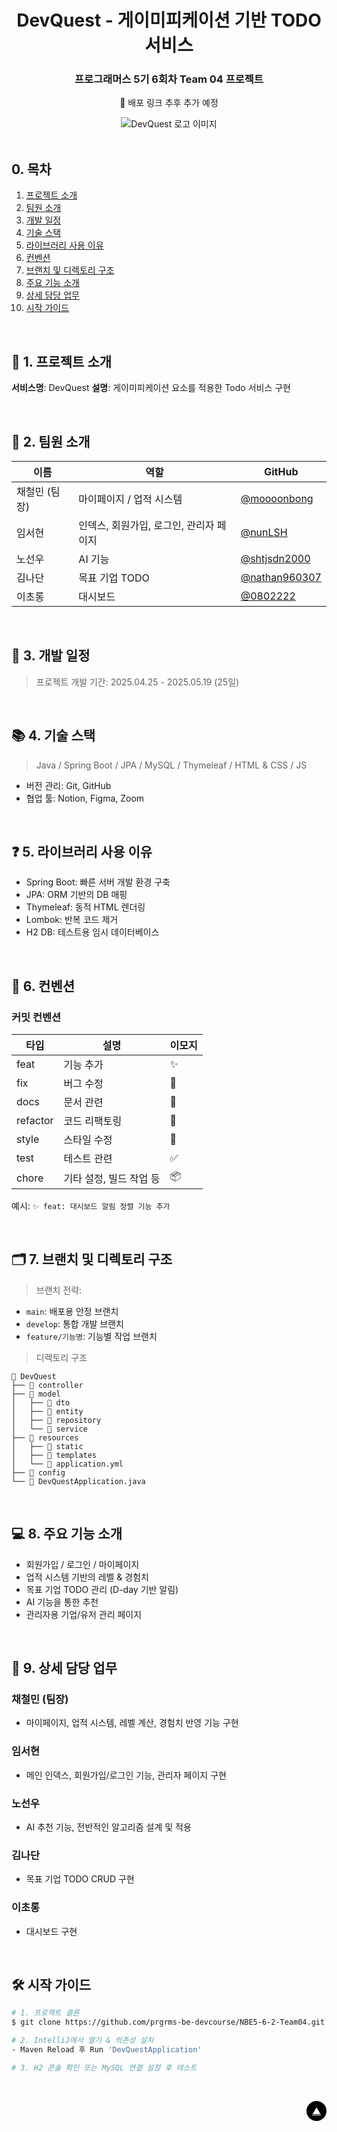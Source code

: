<div id="top"></div>

<div align='center'>

<h1><b>DevQuest - 게이미피케이션 기반 TODO 서비스</b></h1>
<h3><b>프로그래머스 5기 6회차 Team 04 프로젝트</b></h3>

🔗 배포 링크 추후 추가 예정

<img src="./src/assets/DevQuestLogo.png" alt="DevQuest 로고 이미지"/>

</div>

<br>

## 0. 목차

1. [프로젝트 소개](#1)
2. [팀원 소개](#2)
3. [개발 일정](#3)
4. [기술 스택](#4)
5. [라이브러리 사용 이유](#5)
6. [컨벤션](#6)
7. [브랜치 및 디렉토리 구조](#7)
8. [주요 기능 소개](#8)
9. [상세 담당 업무](#9)
10. [시작 가이드](#10)

<br />

## <span id="1">🚩 1. 프로젝트 소개</span>

**서비스명**: DevQuest
**설명**: 게이미피케이션 요소를 적용한 Todo 서비스 구현

<br>

## <span id="2">🏃 2. 팀원 소개</span>

| 이름       | 역할                      | GitHub                                           |
| -------- | ----------------------- | ------------------------------------------------ |
| 채철민 (팀장) | 마이페이지 / 업적 시스템          | [@moooonbong](https://github.com/moooonbong)     |
| 임서현      | 인덱스, 회원가입, 로그인, 관리자 페이지 | [@nunLSH](https://github.com/nunLSH)             |
| 노선우      | AI 기능                   | [@shtjsdn2000](https://github.com/shtjsdn2000)   |
| 김나단      | 목표 기업 TODO              | [@nathan960307](https://github.com/nathan960307) |
| 이초롱      | 대시보드                    | [@0802222](https://github.com/0802222)           |

<br>

## <span id="3">📅 3. 개발 일정</span>

> 프로젝트 개발 기간: 2025.04.25 - 2025.05.19 (25일)

<br>

## <span id="4">📚 4. 기술 스택</span>

> Java / Spring Boot / JPA / MySQL / Thymeleaf / HTML & CSS / JS

* 버전 관리: Git, GitHub
* 협업 툴: Notion, Figma, Zoom

<br>

## <span id="5">❓ 5. 라이브러리 사용 이유</span>

* Spring Boot: 빠른 서버 개발 환경 구축
* JPA: ORM 기반의 DB 매핑
* Thymeleaf: 동적 HTML 렌더링
* Lombok: 반복 코드 제거
* H2 DB: 테스트용 임시 데이터베이스

<br>

## <span id="6">🤝 6. 컨벤션</span>

### 커밋 컨벤션

| 타입       | 설명             | 이모지 |
| -------- | -------------- | --- |
| feat     | 기능 추가          | ✨   |
| fix      | 버그 수정          | 🐛  |
| docs     | 문서 관련          | 📝  |
| refactor | 코드 리팩토링        | 🔨  |
| style    | 스타일 수정         | 💄  |
| test     | 테스트 관련         | ✅   |
| chore    | 기타 설정, 빌드 작업 등 | 📦  |

예시: `✨ feat: 대시보드 알림 정렬 기능 추가`

<br>

## <span id="7">🗂️ 7. 브랜치 및 디렉토리 구조</span>

> 브랜치 전략:

* `main`: 배포용 안정 브랜치
* `develop`: 통합 개발 브랜치
* `feature/기능명`: 기능별 작업 브랜치

> 디렉토리 구조

```
📂 DevQuest
├── 📂 controller
├── 📂 model
│   ├── 📂 dto
│   ├── 📂 entity
│   ├── 📂 repository
│   └── 📂 service
├── 📂 resources
│   ├── 📂 static
│   ├── 📂 templates
│   └── 📄 application.yml
├── 📂 config
└── 📄 DevQuestApplication.java
```

<br>

## <span id="8">💻 8. 주요 기능 소개</span>

* 회원가입 / 로그인 / 마이페이지
* 업적 시스템 기반의 레벨 & 경험치
* 목표 기업 TODO 관리 (D-day 기반 알림)
* AI 기능을 통한 추천
* 관리자용 기업/유저 관리 페이지

<br>

## <span id="9">📄 9. 상세 담당 업무</span>

### 채철민 (팀장)

* 마이페이지, 업적 시스템, 레벨 계산, 경험치 반영 기능 구현

### 임서현

* 메인 인덱스, 회원가입/로그인 기능, 관리자 페이지 구현

### 노선우

* AI 추천 기능, 전반적인 알고리즘 설계 및 적용

### 김나단

* 목표 기업 TODO CRUD 구현

### 이초롱

* 대시보드 구현

<br>

## <span id="10">🛠️ 시작 가이드</span>

```bash
# 1. 프로젝트 클론
$ git clone https://github.com/prgrms-be-devcourse/NBE5-6-2-Team04.git

# 2. IntelliJ에서 열기 & 의존성 설치
- Maven Reload 후 Run 'DevQuestApplication'

# 3. H2 콘솔 확인 또는 MySQL 연결 설정 후 테스트
```

<br>

<p style='background: black; width: 32px; height: 32px; border-radius: 50%; display: flex; justify-content: center; align-items: center; margin-left: auto;'><a href="#top" style='color: white;'>▲</a></p>
